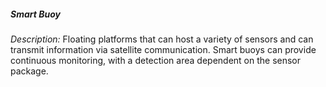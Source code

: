 ##### **Smart Buoy**

*Description:* Floating platforms that can host a variety of sensors and can transmit information via satellite communication. Smart buoys can provide continuous monitoring, with a detection area dependent on the sensor package. 
